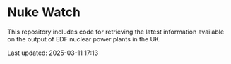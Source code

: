 # Nuke Watch

This repository includes code for retrieving the latest information available on the output of EDF nuclear power plants in the UK.

Last updated: 2025-03-11 17:13